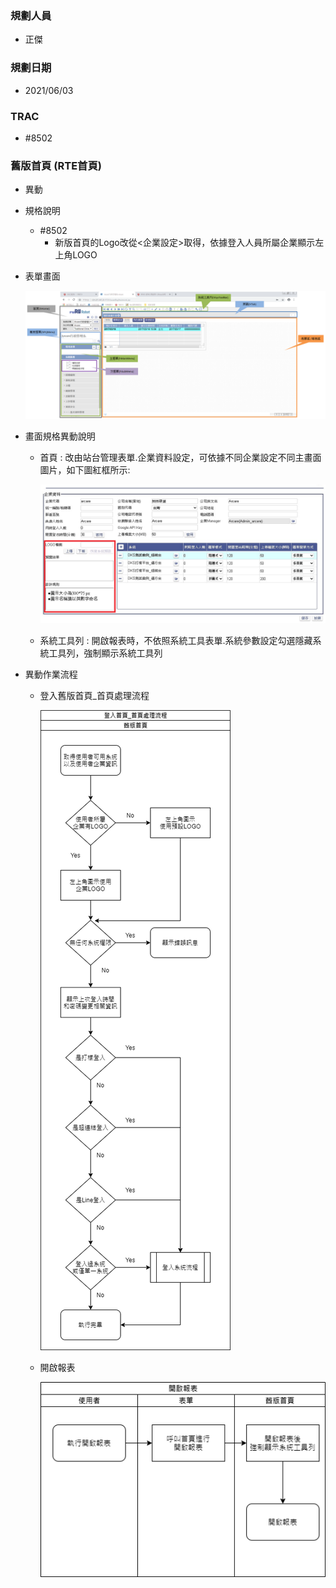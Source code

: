 ### <div id="user">規劃人員</div>
* 正傑

### <div id="updatedate">規劃日期</div>
* 2021/06/03

### <div id="trac">TRAC</div>
* #8502

### <div id="brainworknew">舊版首頁 <path>(RTE首頁)</path></div>
* 異動
* 規格說明
    * #8502
        * 新版首頁的Logo改從<企業設定>取得，依據登入人員所屬企業顯示左上角LOGO

* 表單畫面

    ![舊版首頁畫面]
   
* 畫面規格異動說明
    * 首頁 : 改由站台管理表單.企業資料設定，可依據不同企業設定不同主畫面圖片，如下圖紅框所示:

        ![企業資料設定LOGO]
    
    * 系統工具列 : 開啟報表時，不依照系統工具表單.系統參數設定勾選隱藏系統工具列，強制顯示系統工具列

* 異動作業流程
    * 登入舊版首頁_首頁處理流程

        ![登入舊版首頁]

    * 開啟報表

        ![開啟報表]

[舊版首頁畫面]:attachment/brainworkold.png "舊版首頁畫面"
[企業資料設定LOGO]:attachment/enterprisedata_updatelogo.png "企業資料設定LOGO"
[登入舊版首頁]:attachment/loginhomepageold.png "登入舊版首頁"
[開啟報表]:attachment/openreportold.png "開啟報表"
